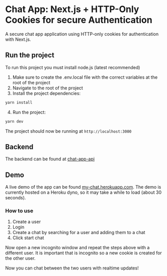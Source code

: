 # Chat App: Next.js + HTTP-Only Cookies for secure Authentication

A secure chat app application using HTTP-only cookies for authentication with Next.js.

## Run the project

To run this project you must install node.js (latest recommended)

1. Make sure to create the .env.local file with the correct variables at the root of the project
2. Navigate to the root of the project
3. Install the project dependencies:

```zsh
yarn install
```

4. Run the project:

```zsh
yarn dev
```

The project should now be running at `http://localhost:3000`


## Backend

The backend can be found at [chat-app-api](https://github.com/a-lundsgaard/chat-app-api)

## Demo

A live demo of the app can be found [my-chat.herokuapp.com](https://my-chat.herokuapp.com/). The demo is currently hosted on a Heroku dyno, so it may take a while to load (about 30 seconds).

### How to use

1. Create a user
2. Login
3. Create a chat by searching for a user and adding them to a chat
4. Click start chat

Now open a new incognito window and repeat the steps above with a different user. It is important that is incognito so a new cookie is created for the other user.

 Now you can chat between the two users with realtime updates!